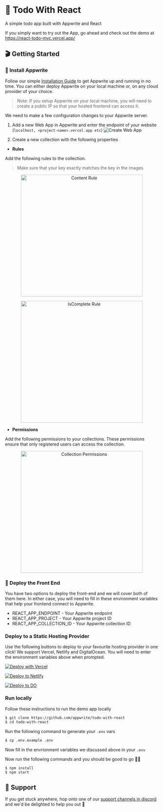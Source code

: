 # 🔖 Todo With React
A simple todo app built with Appwrite and React

If you simply want to try out the App, go ahead and check out the demo at https://react-todo-mvc.vercel.app/

## 🎬 Getting Started

### 🤘 Install Appwrite 
Follow our simple [Installation Guide](https://appwrite.io/docs/installation) to get Appwrite up and running in no time. You can either deploy Appwrite on your local machine or, on any cloud provider of your choice. 

> Note: If you setup Appwrite on your local machine, you will need to create a public IP so that your hosted frontend can access it.
  
We need to make a few configuration changes to your Appwrite server. 

1. Add a new Web App in Appwrite and enter the endpoint of your website (`localhost, <project-name>.vercel.app etc`)
![Create Web App](https://user-images.githubusercontent.com/20852629/113019434-3c27c900-919f-11eb-997c-1da5a8303ceb.png)

2. Create a new collection with the following properties
* **Rules**

Add the following rules to the collection. 
> Make sure that your key exactly matches the key in the images

<p align="center">
<img src="https://user-images.githubusercontent.com/20852629/113019972-c3753c80-919f-11eb-9b3a-c3690785bbf4.png" alt="Content Rule" width="400"/>
</p>

<p align="center">
<img src="https://user-images.githubusercontent.com/20852629/113020008-cec86800-919f-11eb-8cc2-473f8d15fc3f.png" alt="IsComplete Rule" width="400"/>
</p>

* **Permissions**

Add the following permissions to your collections. These permissions ensure that only registered users can access the collection.

<p align="center">
<img src="https://user-images.githubusercontent.com/20852629/113019801-99bc1580-919f-11eb-9a94-13b1529cb925.png" alt="Collection Permissions" width="400"/>
</p>

### 🚀 Deploy the Front End
You have two options to deploy the front-end and we will cover both of them here. In either case, you will need to fill in these environment variables that help your frontend connect to Appwrite.

* REACT_APP_ENDPOINT - Your Appwrite endpoint
* REACT_APP_PROJECT - Your Appwrite project ID
* REACT_APP_COLLECTION_ID - Your Appwrite collection ID 

### **Deploy to a Static Hosting Provider**

Use the following buttons to deploy to your favourite hosting provider in one click! We support Vercel, Netlify and DigitalOcean. You will need to enter the environment variables above when prompted.

[![Deploy with Vercel](https://vercel.com/button)](https://vercel.com/new/git/external?repository-url=https%3A%2F%2Fgithub.com%2Fappwrite%2Ftodo-with-react&env=REACT_APP_COLLECTION_ID,REACT_APP_PROJECT,REACT_APP_ENDPOINT&envDescription=Your%20Appwrite%20Endpoint%2C%20Project%20ID%20and%20Collection%20ID%20)

[![Deploy to Netlify](https://www.netlify.com/img/deploy/button.svg)](https://app.netlify.com/start/deploy?repository=https://github.com/appwrite/todo-with-react)

[![Deploy to DO](https://www.deploytodo.com/do-btn-blue.svg)](https://cloud.digitalocean.com/apps/new?repo=https://github.com/appwrite/todo-with-react/tree/main)


### **Run locally**

Follow these instructions to run the demo app locally

```sh
$ git clone https://github.com/appwrite/todo-with-react
$ cd todo-with-react
```

Run the following command to generate your `.env` vars

```sh
$ cp .env.example .env
```

Now fill in the envrionment variables we discussed above in your `.env`

Now run the following commands and you should be good to go 💪🏼

```
$ npm install
$ npm start
```

## 🤕 Support

If you get stuck anywhere, hop onto one of our [support channels in discord](https://appwrite.io/discord) and we'd be delighted to help you out 🤝
